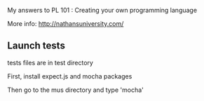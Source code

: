 My answers to PL 101 : Creating your own programming language

More info: http://nathansuniversity.com/

Launch tests
------------
tests files are in test directory

First, install expect.js and mocha packages

Then go to the mus directory and type 'mocha'
